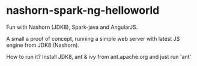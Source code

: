 nashorn-spark-ng-helloworld
===========================

Fun with Nashorn (JDK8), Spark-java and AngularJS.

A small a proof of concept, running a simple web server with latest JS engine from JDK8 (Nashorn).

How to run it? Install JDK8, ant & ivy from ant.apache.org and just run 'ant'
